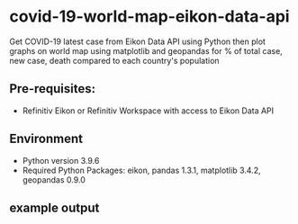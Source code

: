 # covid-19-world-map-eikon-data-api
Get COVID-19 latest case from Eikon Data API using Python then plot graphs on world map using matplotlib and geopandas for % of total case, new case, death compared to each country's population

## Pre-requisites:
- Refinitiv Eikon or Refinitiv Workspace with access to Eikon Data API
## Environment
- Python version 3.9.6
- Required Python Packages: eikon, pandas 1.3.1, matplotlib 3.4.2, geopandas 0.9.0
## example output
